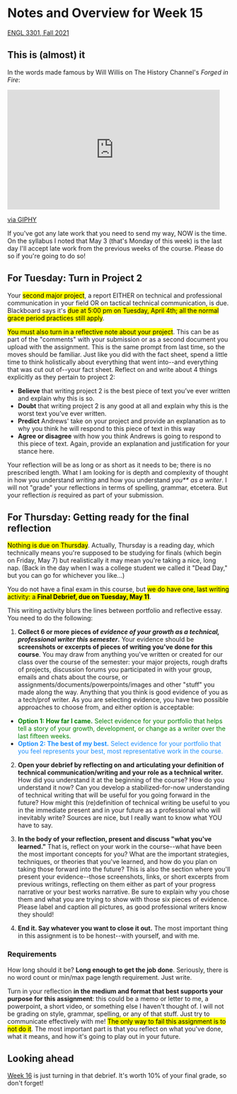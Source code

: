 # Notes and Overview for Week 15
[ENGL 3301, Fall 2021](../calendar.html)

## This is (almost) it

In the words made famous by Will Willis on The History Channel's *Forged in Fire*:

<iframe src="https://giphy.com/embed/ZE5rzR7qdbrgIEYjOt" width="480" height="270" frameBorder="0" class="giphy-embed" title="Five minutes, Blacksmiths!" allowFullScreen></iframe><p><a href="https://giphy.com/gifs/historyuk-history-forged-in-fire-5-minutes-ZE5rzR7qdbrgIEYjOt">via GIPHY</a></p>

If you've got any late work that you need to send my way, NOW is the time. On the syllabus I noted that May 3 (that's Monday of this week) is the last day I'll accept late work from the previous weeks of the course. Please do so if you're going to do so!

## For Tuesday: Turn in Project 2

Your <mark>second major project</mark>, a report EITHER on technical and professional communication in your field OR on tactical technical communication, is due. Blackboard says it's <mark>due at 5:00 pm on Tuesday, April 4th; all the normal grace period practices still apply</mark>.

<mark>You must also turn in a reflective note about your project</mark>. This can be as part of the "comments" with your submission or as a second document you upload with the assignment. This is the same prompt from last time, so the moves should be familiar. Just like you did with the fact sheet, spend a little time to think holistically about everything that went into--and everything that was cut out of--your fact sheet. Reflect on and write about 4 things explicitly as they pertain to project 2:
 - **Believe** that writing project 2 is the best piece of text you’ve ever written and explain why this is so.
 - **Doubt** that writing project 2 is any good at all and explain why this is the worst text you’ve ever written.
 - **Predict** Andrews' take on your project and provide an explanation as to why you think he will respond to this piece of text in this way
 - **Agree or disagree** with how you think Andrews is going to respond to this piece of text. Again, provide an explanation and justification for your stance here.

Your reflection will be as long or as short as it needs to be; there is no prescribed length. What I am looking for is depth and complexity of thought in how you understand _writing_ and how you understand _you** as a writer_. I will not "grade" your reflections in terms of spelling, grammar, etcetera. But your reflection _is_ required as part of your submission.

## For Thursday: Getting ready for the final reflection

<mark>Nothing is due on Thursday</mark>. Actually, Thursday is a reading day, which technically means you're supposed to be studying for finals (which begin on Friday, May 7) but realistically it may mean you're taking a nice, long nap. (Back in the day when I was a college student we called it "Dead Day," but you can go for whichever you like...)

You do not have a final exam in this course, but <mark>we do have one, last writing activity: a **Final Debrief, due on Tuesday, May 11**</mark>.

This writing activity blurs the lines between portfolio and reflective essay. You need to do the following:

1. **Collect 6 or more pieces of *evidence of your growth as a technical, professional writer this semester*.** Your evidence should be **screenshots or excerpts of pieces of writing you've done for this course**. You may draw from anything you've written or created for our class over the course of the semester: your major projects, rough drafts of projects, discussion forums you participated in with your group, emails and chats about the course, or assignments/documents/powerpoints/images and other "stuff" you made along the way. Anything that you think is good evidence of you as a tech/prof writer. As you are selecting evidence, you have two possible approaches to choose from, and either option is acceptable:
  - <span style="color: green; ">**Option 1: How far I came.** Select evidence for your portfolio that helps tell a story of your growth, development, or change as a writer over the last fifteen weeks.</span>
  - <span style="color: dodgerblue; ">**Option 2: The best of my best.** Select evidence for your portfolio that you feel represents your best, most representative work in the course.</span>

2. **Open your debrief by reflecting on and articulating your definition of technical communication/writing and your role as a technical writer.** How did you understand it at the beginning of the course? How do you understand it now? Can you develop a stabilized-for-now understanding of technical writing that will be useful for you going forward in the future? How might this (re)definition of technical writing be useful to you in the immediate present and in your future as a professional who will inevitably write? Sources are nice, but I really want to know what YOU have to say.

3. **In the body of your reflection, present and discuss "what you've learned."** That is, reflect on your work in the course--what have been the most important concepts for you? What are the important strategies, techniques, or theories that you've learned, and how do you plan on taking those forward into the future? This is also the section where you'll present your evidence--those screenshots, links, or short excerpts from previous writings, reflecting on them either as part of your progress narrative or your best works narrative. Be sure to explain why you chose them and what you are trying to show with those six pieces of evidence. Please label and caption all pictures, as good professional writers know they should!

4. **End it. Say whatever you want to close it out.** The most important thing in this assignment is to be honest--with yourself, and with me.

### Requirements

How long should it be? **Long enough to get the job done**. Seriously, there is no word count or min/max page length requirement. Just write.

Turn in your reflection **in the medium and format that best supports your purpose for this assignment**: this could be a memo or letter to me, a powerpoint, a short video, or something else I haven't thought of. I will not be grading on style, grammar, spelling, or any of that stuff. Just try to communicate effectively with me! <mark>The only way to fail this assignment is to not do it</mark>. The most important part is that you reflect on what you've done, what it means, and how it's going to play out in your future.

## Looking ahead

[Week 16](week-16-notes) is just turning in that debrief. It's worth 10% of your final grade, so don't forget!

